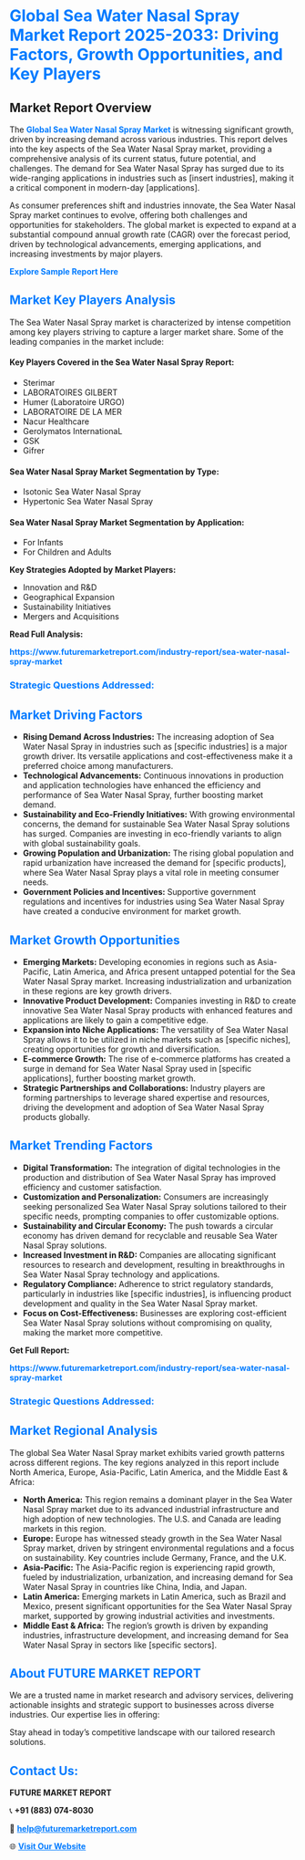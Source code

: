 <h1 style="color: #007BFF;">Global Sea Water Nasal Spray Market Report 2025-2033: Driving Factors, Growth Opportunities, and Key Players</h1>

<section id="overview">
<h2>Market Report Overview</h2>
<p>The <a href="https://www.futuremarketreport.com/industry-report/sea-water-nasal-spray-market" style="color: #007BFF; text-decoration: none;"><strong>Global Sea Water Nasal Spray Market</strong></a> is witnessing significant growth, driven by increasing demand across various industries. This report delves into the key aspects of the Sea Water Nasal Spray market, providing a comprehensive analysis of its current status, future potential, and challenges. The demand for Sea Water Nasal Spray has surged due to its wide-ranging applications in industries such as [insert industries], making it a critical component in modern-day [applications].</p>
<p>As consumer preferences shift and industries innovate, the Sea Water Nasal Spray market continues to evolve, offering both challenges and opportunities for stakeholders. The global market is expected to expand at a substantial compound annual growth rate (CAGR) over the forecast period, driven by technological advancements, emerging applications, and increasing investments by major players.</p>
</section>

<section id="overview">
<p><a href="https://www.futuremarketreport.com/request-sample/reportId=80353" style="color: #007BFF; text-decoration: none;"><strong>Explore Sample Report Here</strong></a></p>
</section>

<section id="key-players">
<h2 style="color: #007BFF;">Market Key Players Analysis</h2>
<p>The Sea Water Nasal Spray market is characterized by intense competition among key players striving to capture a larger market share. Some of the leading companies in the market include:</p>
<h4>Key Players Covered in the Sea Water Nasal Spray Report:</h4>
<ul><li>Sterimar</li><li>LABORATOIRES GILBERT</li><li>Humer (Laboratoire URGO)</li><li>LABORATOIRE DE LA MER</li><li>Nacur Healthcare</li><li>Gerolymatos InternationaL</li><li>GSK</li><li>Gifrer</li></ul>
<h4>Sea Water Nasal Spray Market Segmentation by Type:</h4>
<ul><li>Isotonic Sea Water Nasal Spray</li><li>Hypertonic Sea Water Nasal Spray</li></ul>

<h4>Sea Water Nasal Spray Market Segmentation by Application:</h4>
<ul><li>For Infants</li><li>For Children and Adults</li></ul>
<p><strong>Key Strategies Adopted by Market Players:</strong></p>
<ul>
<li>Innovation and R&D</li>
<li>Geographical Expansion</li>
<li>Sustainability Initiatives</li>
<li>Mergers and Acquisitions</li>
</ul>
</section>

<section>
<p><strong>Read Full Analysis: </strong></p><a href="https://www.futuremarketreport.com/industry-report/sea-water-nasal-spray-market" style="color: #007BFF; text-decoration: none;"><strong>https://www.futuremarketreport.com/industry-report/sea-water-nasal-spray-market</strong></a>
<h3 style="color: #007BFF;">Strategic Questions Addressed:</h3>
</section>

<section id="driving-factors">
<h2 style="color: #007BFF;">Market Driving Factors</h2>
<ul>
<li><strong>Rising Demand Across Industries:</strong> The increasing adoption of Sea Water Nasal Spray in industries such as [specific industries] is a major growth driver. Its versatile applications and cost-effectiveness make it a preferred choice among manufacturers.</li>
<li><strong>Technological Advancements:</strong> Continuous innovations in production and application technologies have enhanced the efficiency and performance of Sea Water Nasal Spray, further boosting market demand.</li>
<li><strong>Sustainability and Eco-Friendly Initiatives:</strong> With growing environmental concerns, the demand for sustainable Sea Water Nasal Spray solutions has surged. Companies are investing in eco-friendly variants to align with global sustainability goals.</li>
<li><strong>Growing Population and Urbanization:</strong> The rising global population and rapid urbanization have increased the demand for [specific products], where Sea Water Nasal Spray plays a vital role in meeting consumer needs.</li>
<li><strong>Government Policies and Incentives:</strong> Supportive government regulations and incentives for industries using Sea Water Nasal Spray have created a conducive environment for market growth.</li>
</ul>
</section>

<section id="growth-opportunities">
<h2 style="color: #007BFF;">Market Growth Opportunities</h2>
<ul>
<li><strong>Emerging Markets:</strong> Developing economies in regions such as Asia-Pacific, Latin America, and Africa present untapped potential for the Sea Water Nasal Spray market. Increasing industrialization and urbanization in these regions are key growth drivers.</li>
<li><strong>Innovative Product Development:</strong> Companies investing in R&D to create innovative Sea Water Nasal Spray products with enhanced features and applications are likely to gain a competitive edge.</li>
<li><strong>Expansion into Niche Applications:</strong> The versatility of Sea Water Nasal Spray allows it to be utilized in niche markets such as [specific niches], creating opportunities for growth and diversification.</li>
<li><strong>E-commerce Growth:</strong> The rise of e-commerce platforms has created a surge in demand for Sea Water Nasal Spray used in [specific applications], further boosting market growth.</li>
<li><strong>Strategic Partnerships and Collaborations:</strong> Industry players are forming partnerships to leverage shared expertise and resources, driving the development and adoption of Sea Water Nasal Spray products globally.</li>
</ul>
</section>

<section id="trending-factors">
<h2 style="color: #007BFF;">Market Trending Factors</h2>
<ul>
<li><strong>Digital Transformation:</strong> The integration of digital technologies in the production and distribution of Sea Water Nasal Spray has improved efficiency and customer satisfaction.</li>
<li><strong>Customization and Personalization:</strong> Consumers are increasingly seeking personalized Sea Water Nasal Spray solutions tailored to their specific needs, prompting companies to offer customizable options.</li>
<li><strong>Sustainability and Circular Economy:</strong> The push towards a circular economy has driven demand for recyclable and reusable Sea Water Nasal Spray solutions.</li>
<li><strong>Increased Investment in R&D:</strong> Companies are allocating significant resources to research and development, resulting in breakthroughs in Sea Water Nasal Spray technology and applications.</li>
<li><strong>Regulatory Compliance:</strong> Adherence to strict regulatory standards, particularly in industries like [specific industries], is influencing product development and quality in the Sea Water Nasal Spray market.</li>
<li><strong>Focus on Cost-Effectiveness:</strong> Businesses are exploring cost-efficient Sea Water Nasal Spray solutions without compromising on quality, making the market more competitive.</li>
</ul>
</section>

<section>
<p><strong>Get Full Report: </strong></p><a href="https://www.futuremarketreport.com/industry-report/sea-water-nasal-spray-market" style="color: #007BFF; text-decoration: none;"><strong>https://www.futuremarketreport.com/industry-report/sea-water-nasal-spray-market</strong></a>
<h3 style="color: #007BFF;">Strategic Questions Addressed:</h3>
</section>


<section id="regional-analysis">
<h2 style="color: #007BFF;">Market Regional Analysis</h2>
<p>The global Sea Water Nasal Spray market exhibits varied growth patterns across different regions. The key regions analyzed in this report include North America, Europe, Asia-Pacific, Latin America, and the Middle East & Africa:</p>
<ul>
<li><strong>North America:</strong> This region remains a dominant player in the Sea Water Nasal Spray market due to its advanced industrial infrastructure and high adoption of new technologies. The U.S. and Canada are leading markets in this region.</li>
<li><strong>Europe:</strong> Europe has witnessed steady growth in the Sea Water Nasal Spray market, driven by stringent environmental regulations and a focus on sustainability. Key countries include Germany, France, and the U.K.</li>
<li><strong>Asia-Pacific:</strong> The Asia-Pacific region is experiencing rapid growth, fueled by industrialization, urbanization, and increasing demand for Sea Water Nasal Spray in countries like China, India, and Japan.</li>
<li><strong>Latin America:</strong> Emerging markets in Latin America, such as Brazil and Mexico, present significant opportunities for the Sea Water Nasal Spray market, supported by growing industrial activities and investments.</li>
<li><strong>Middle East & Africa:</strong> The region’s growth is driven by expanding industries, infrastructure development, and increasing demand for Sea Water Nasal Spray in sectors like [specific sectors].</li>
</ul>
</section>

<footer>
<h2 style="color: #007BFF;">About FUTURE MARKET REPORT</h2>
<p>We are a trusted name in market research and advisory services, delivering actionable insights and strategic support to businesses across diverse industries. Our expertise lies in offering:</p>

<p>Stay ahead in today’s competitive landscape with our tailored research solutions.</p>

<h2 style="color: #007BFF;">Contact Us:</h2>
<p><strong>FUTURE MARKET REPORT</strong></p>
<p>📞 <strong>+91 (883) 074-8030</strong></p>
<p>📧 <strong><a href="mailto:help@futuremarketreport.com" style="color: #007BFF;">help@futuremarketreport.com</a></strong></p>
<p>🌐 <strong><a href="https://www.futuremarketreport.com/" style="color: #007BFF;">Visit Our Website</a></strong></p>
</footer>